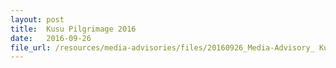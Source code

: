 ```yaml
---
layout: post
title:  Kusu Pilgrimage 2016
date:   2016-09-26
file_url: /resources/media-advisories/files/20160926_Media-Advisory_ Kusu_Pilgrimage_2016.pdf
---
```

